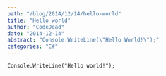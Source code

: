 ```yaml
---
path: "/blog/2014/12/14/hello-world"
title: "Hello world"
author: "CodeDead"
date: "2014-12-14"
abstract: "Console.WriteLine(\"Hello World!\");"
categories: "C#"
---
```


`Console.WriteLine("Hello world!");`
